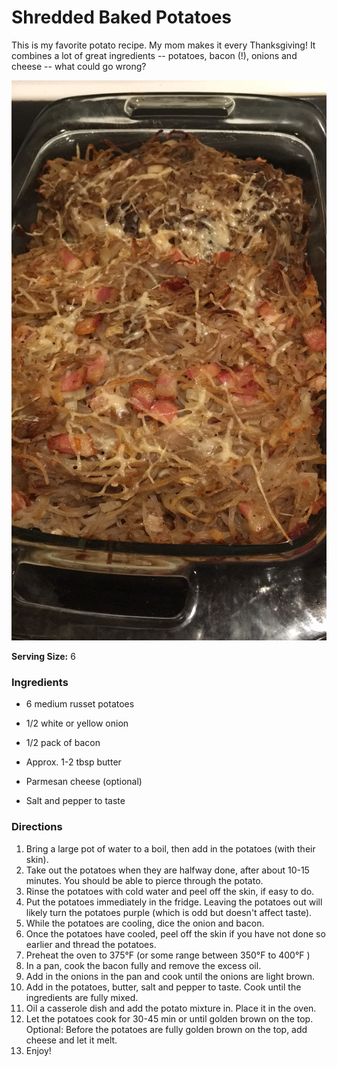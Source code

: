 # Shredded Baked Potatoes

This is my favorite potato recipe. My mom makes it every Thanksgiving! It combines a lot of great ingredients -- potatoes, bacon (!), onions and cheese -- what could go wrong?

![Shredded Baked Potato](https://github.com/jmzheng888/Recipe-Book/blob/master/Picture/Shredded%20Baked%20Potatoes.JPG)

**Serving Size:** 6

### Ingredients

* 6 medium russet potatoes

* 1/2 white or yellow onion
* 1/2 pack of bacon
* Approx. 1-2 tbsp butter
* Parmesan cheese (optional)
* Salt and pepper to taste

### Directions

1. Bring a large pot of water to a boil, then add in the potatoes (with their skin).
2. Take out the potatoes when they are halfway done, after about 10-15 minutes. You should be able to pierce through the potato.
3. Rinse the potatoes with cold water and peel off the skin, if easy to do.
4. Put the potatoes immediately in the fridge. Leaving the potatoes out will likely turn the potatoes purple (which is odd but doesn't affect taste).
5. While the potatoes are cooling, dice the onion and bacon.
6. Once the potatoes have cooled, peel off the skin if you have not done so earlier and thread the potatoes.
7. Preheat the oven to 375&deg;F (or some range between 350&deg;F to 400&deg;F )
8. In a pan, cook the bacon fully and remove the excess oil.
9. Add in the onions in the pan and cook until the onions are light brown.
10. Add in the potatoes, butter, salt and pepper to taste. Cook until the ingredients are fully mixed.
11. Oil a casserole dish and add the potato mixture in. Place it in the oven.
12. Let the potatoes cook for 30-45 min or until golden brown on the top. Optional: Before the potatoes are fully golden brown on the top, add cheese and let it melt.
13. Enjoy!